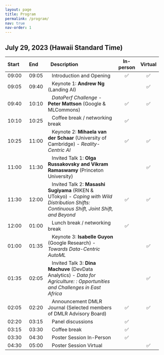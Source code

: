 ```yaml
---
layout: page
title: Program 
permalink: /program/
nav: true
nav-order: 1
---
```


## July 29, 2023 (Hawaii Standard Time)

| Start    |   End    |   Description | In-person | Virtual |
|:---  |:---  |:---|:---:|:---:|
| 09:00 |   09:05 |    Introduction and Opening| :white_check_mark: | :white_check_mark: |
| 09:05 |   09:40 |    Keynote 1: **Andrew Ng** (Landing AI) || :white_check_mark: |
| 09:40 |   10:10 |    *DataPerf Challenge* - **Peter Mattson** (Google & MLCommons) | :white_check_mark: | :white_check_mark: |
| 10:10 |   10:25 |    Coffee break / networking break| :white_check_mark: |  |
| 10:25 |   11:00 |    Keynote 2: **Mihaela van der Schaar** (University of Cambridge) - *Reality-Centric AI*| :white_check_mark: | :white_check_mark: |
| 11:00 |   11:30 |    Invited Talk 1: **Olga Russakovsky and Vikram Ramaswamy** (Princeton University) || :white_check_mark: |
| 11:30 |   12:00 |    Invited Talk 2: **Masashi Sugiyama** (RIKEN & UTokyo) - *Coping with Wild Distribution Shifts: Continuous Shift, Joint Shift, and Beyond* | :white_check_mark: | :white_check_mark: |
| 12:00 |   01:00 |    Lunch break / networking break | :white_check_mark: |  |
| 01:00 |   01:35 |    Keynote 3: **Isabelle Guyon** (Google Research) - *Towards Data-Centric AutoML*|| :white_check_mark: |
| 01:35 |   02:05 |    Invited Talk 3: **Dina Machuve** (DevData Analytics) - *Data for Agriculture: :  Opportunities and Challenges in East Africa* || :white_check_mark: |
| 02:05 |   02:20 |    Announcement DMLR Journal (Selected members of DMLR Advisory Board) | :white_check_mark: | :white_check_mark: |
| 02:20 |   03:15 |    Panel discussions | :white_check_mark: |  |
| 03:15 |   03:30 |    Coffee break | :white_check_mark: |  |
| 03:30 |   04:30 |    Poster Session In-Person | :white_check_mark: | |
| 04:30 |   05:00 |    Poster Session Virtual | | :white_check_mark: |
